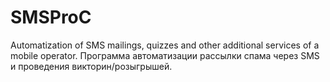 # SMSProC
Automatization of SMS mailings, quizzes and other additional services of a mobile operator. 
Программа автоматизации рассылки спама через SMS и проведения викторин/розыгрышей.
